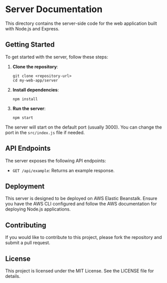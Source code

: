 # Server Documentation

This directory contains the server-side code for the web application built with Node.js and Express.

## Getting Started

To get started with the server, follow these steps:

1. **Clone the repository**:
   ```
   git clone <repository-url>
   cd my-web-app/server
   ```

2. **Install dependencies**:
   ```
   npm install
   ```

3. **Run the server**:
   ```
   npm start
   ```

The server will start on the default port (usually 3000). You can change the port in the `src/index.js` file if needed.

## API Endpoints

The server exposes the following API endpoints:

- `GET /api/example`: Returns an example response.

## Deployment

This server is designed to be deployed on AWS Elastic Beanstalk. Ensure you have the AWS CLI configured and follow the AWS documentation for deploying Node.js applications.

## Contributing

If you would like to contribute to this project, please fork the repository and submit a pull request. 

## License

This project is licensed under the MIT License. See the LICENSE file for details.